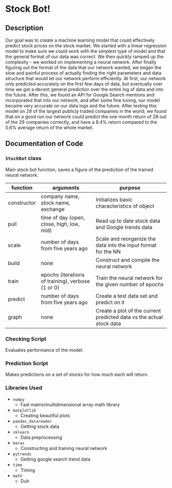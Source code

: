 # Stock Bot!

## Description
Our goal was to create a machine learning model that could effectively predict stock prices on the stock market. We started with a linear regression model to make sure we could work with the simplest type of model and that the general format of our data was correct. We then quickly ramped up the complexity - we worked on implementing a neural network. After finally figuring out the format of the data that our network wanted, we began the slow and painful process of actually finding the right parameters and data structure that would let our network perform efficiently. At first, our network only predicted accurately on the first few days of data, but eventually over time we got a decent general prediction over the entire log of data and into the future. After this, we found an API for Google Search mentions and incorporated that into our network, and after some fine tuning, our model became very accurate on our data logs and the future. After testing this model on 29 of the largest publicly traded companies in the world, we found that on a good run our network could predict the one month return of 28 out of the 29 companies correctly, and have a 8.4% return compared to the 0.6% average return of the whole market.

## Documentation of Code

### `StockBot` class
Main stock bot function, saves a figure of the prediction of the trained neural network.

|function|arguments|purpose|
|---|---|---|
|constructor|company name, stock name, exchange|Initializes basic characteristics of object|
|pull|time of day (open, close, high, low, mid)|Read up to date stock data and Google trends data|
|scale|number of days from five years ago|Scale and reorganize the data into the input format for the NN|
|build|none|Construct and compile the neural network|
|train|epochs (iterations of training), verbose (1 or 0)|Train the neural network for the given number of epochs|
|predict|number of days from five years ago|Create a test data set and predict on it|
|graph|none|Create a plot of the current predicted data vs the actual stock data|

### Checking Script
Evaluates performance of the model.

### Prediction Script
Makes predictions on a set of stocks for how much each will return.

### Libraries Used
- `numpy`
  - Fast matrix/multidimensional array math library
- `matplotlib`
  - Creating beautiful plots
- `pandas_datareader`
  - Getting stock data
- `sklearn`
  - Data preprocessing
- `keras`
  - Constructing and training neural network
- `pytrends`
  - Getting google search trend data
- `time`
  - Timing
- `math`
  - Duh
